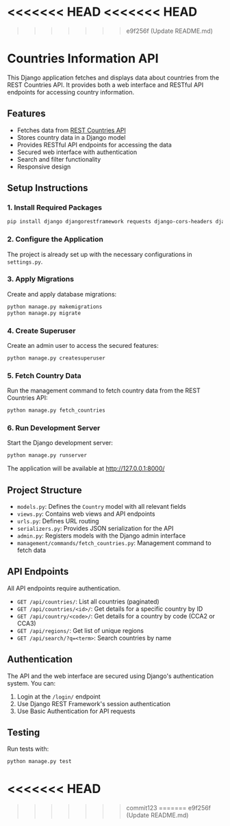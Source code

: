 
<<<<<<< HEAD
<<<<<<< HEAD
=======
>>>>>>> e9f256f (Update README.md)
# Countries Information API

This Django application fetches and displays data about countries from the REST Countries API. It provides both a web interface and RESTful API endpoints for accessing country information.

## Features

- Fetches data from [REST Countries API](https://restcountries.com/v3.1/all)
- Stores country data in a Django model
- Provides RESTful API endpoints for accessing the data
- Secured web interface with authentication
- Search and filter functionality
- Responsive design

## Setup Instructions

### 1. Install Required Packages

```bash
pip install django djangorestframework requests django-cors-headers django-filter
```

### 2. Configure the Application

The project is already set up with the necessary configurations in `settings.py`.

### 3. Apply Migrations

Create and apply database migrations:

```bash
python manage.py makemigrations
python manage.py migrate
```

### 4. Create Superuser

Create an admin user to access the secured features:

```bash
python manage.py createsuperuser
```

### 5. Fetch Country Data

Run the management command to fetch country data from the REST Countries API:

```bash
python manage.py fetch_countries
```

### 6. Run Development Server

Start the Django development server:

```bash
python manage.py runserver
```

The application will be available at http://127.0.0.1:8000/

## Project Structure

- `models.py`: Defines the `Country` model with all relevant fields
- `views.py`: Contains web views and API endpoints
- `urls.py`: Defines URL routing
- `serializers.py`: Provides JSON serialization for the API
- `admin.py`: Registers models with the Django admin interface
- `management/commands/fetch_countries.py`: Management command to fetch data

## API Endpoints

All API endpoints require authentication.

- `GET /api/countries/`: List all countries (paginated)
- `GET /api/countries/<id>/`: Get details for a specific country by ID
- `GET /api/country/<code>/`: Get details for a country by code (CCA2 or CCA3)
- `GET /api/regions/`: Get list of unique regions
- `GET /api/search/?q=<term>`: Search countries by name

## Authentication

The API and the web interface are secured using Django's authentication system. You can:

1. Login at the `/login/` endpoint
2. Use Django REST Framework's session authentication
3. Use Basic Authentication for API requests

## Testing

Run tests with:

```bash
python manage.py test
```
<<<<<<< HEAD
=======
>>>>>>> commit123
=======
>>>>>>> e9f256f (Update README.md)
